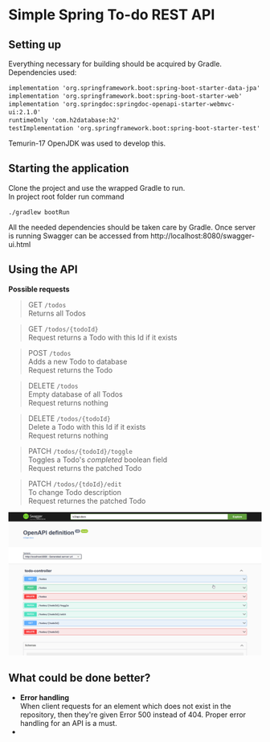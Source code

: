 # Simple Spring To-do REST API

## Setting up

Everything necessary for building should be acquired by Gradle.  
Dependencies used:
````
implementation 'org.springframework.boot:spring-boot-starter-data-jpa'
implementation 'org.springframework.boot:spring-boot-starter-web'
implementation 'org.springdoc:springdoc-openapi-starter-webmvc-ui:2.1.0'
runtimeOnly 'com.h2database:h2'
testImplementation 'org.springframework.boot:spring-boot-starter-test'
````
Temurin-17 OpenJDK was used to develop this.

## Starting the application

Clone the project and use the wrapped Gradle to run.  
In project root folder run command
````
./gradlew bootRun
````

All the needed dependencies should be taken care by Gradle. Once server is running Swagger can be accessed from http://localhost:8080/swagger-ui.html



## Using the API
**Possible requests**  
> GET `/todos`  
> Returns all Todos
 

> GET `/todos/{todoId}`  
> Request returns a Todo with this Id if it exists

> POST `/todos`  
> Adds a new Todo to database  
> Request returns the Todo

> DELETE `/todos`  
> Empty database of all Todos  
> Request returns nothing

> DELETE `/todos/{todoId}`  
> Delete a Todo with this Id if it exists  
> Request returns nothing

> PATCH `/todos/{todoId}/toggle`  
> Toggles a Todo's *completed* boolean field  
> Request returns the patched Todo

> PATCH `/todos/{tdoId}/edit`  
> To change Todo description  
> Request returnes the patched Todo

![](picture-of-swagger-api.png)


## What could be done better?  
- **Error handling**  
When client requests for an element which does not exist in the repository, then they're given Error 500 instead of 404. Proper error handling for an API is a must.
- 
